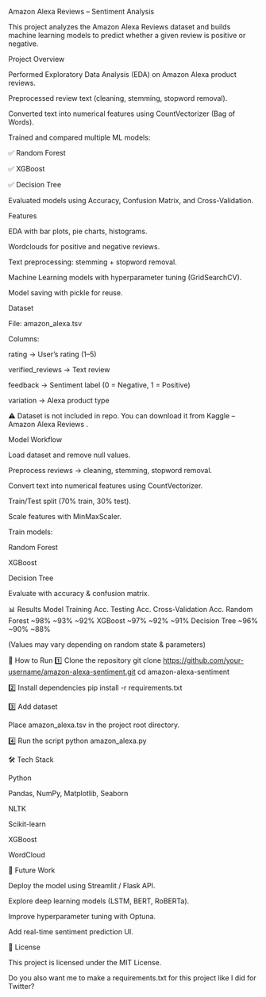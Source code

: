 Amazon Alexa Reviews – Sentiment Analysis

This project analyzes the Amazon Alexa Reviews dataset and builds machine learning models to predict whether a given review is positive or negative.

 Project Overview

Performed Exploratory Data Analysis (EDA) on Amazon Alexa product reviews.

Preprocessed review text (cleaning, stemming, stopword removal).

Converted text into numerical features using CountVectorizer (Bag of Words).

Trained and compared multiple ML models:

✅ Random Forest

✅ XGBoost

✅ Decision Tree

Evaluated models using Accuracy, Confusion Matrix, and Cross-Validation.

Features

EDA with bar plots, pie charts, histograms.

Wordclouds for positive and negative reviews.

 Text preprocessing: stemming + stopword removal.

 Machine Learning models with hyperparameter tuning (GridSearchCV).

Model saving with pickle for reuse.

Dataset

File: amazon_alexa.tsv

Columns:

rating → User’s rating (1–5)

verified_reviews → Text review

feedback → Sentiment label (0 = Negative, 1 = Positive)

variation → Alexa product type

⚠️ Dataset is not included in repo. You can download it from Kaggle – Amazon Alexa Reviews
.

Model Workflow

Load dataset and remove null values.

Preprocess reviews → cleaning, stemming, stopword removal.

Convert text into numerical features using CountVectorizer.

Train/Test split (70% train, 30% test).

Scale features with MinMaxScaler.

Train models:

Random Forest

XGBoost

Decision Tree

Evaluate with accuracy & confusion matrix.

📊 Results
Model	Training Acc.	Testing Acc.	Cross-Validation Acc.
Random Forest	~98%	~93%	~92%
XGBoost	~97%	~92%	~91%
Decision Tree	~96%	~90%	~88%

(Values may vary depending on random state & parameters)

🚀 How to Run
1️⃣ Clone the repository
git clone https://github.com/your-username/amazon-alexa-sentiment.git
cd amazon-alexa-sentiment

2️⃣ Install dependencies
pip install -r requirements.txt

3️⃣ Add dataset

Place amazon_alexa.tsv in the project root directory.

4️⃣ Run the script
python amazon_alexa.py

🛠 Tech Stack

Python

Pandas, NumPy, Matplotlib, Seaborn

NLTK

Scikit-learn

XGBoost

WordCloud

🔮 Future Work

Deploy the model using Streamlit / Flask API.

Explore deep learning models (LSTM, BERT, RoBERTa).

Improve hyperparameter tuning with Optuna.

Add real-time sentiment prediction UI.

📜 License

This project is licensed under the MIT License.


Do you also want me to make a requirements.txt for this project like I did for Twitter?
